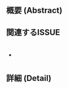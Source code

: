 <!-- What's in this pull request? -->
## 概要 (Abstract)


<!-- If this pull request resolves any GitHub issues -->
## 関連するISSUE
- #

## 詳細 (Detail)


<!-- Thank you for your contribution! -->

